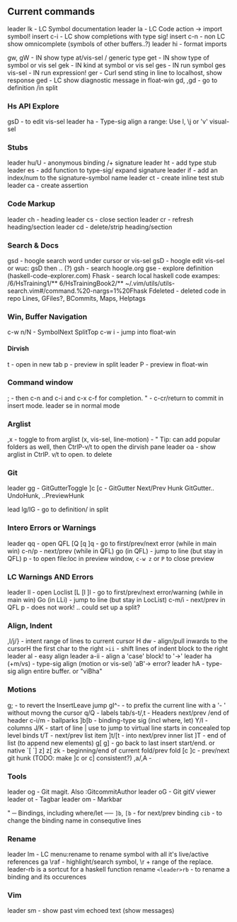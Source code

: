 ## Current commands
leader lk   - LC Symbol documentation
leader la   - LC Code action → import symbol!
insert c-i  - LC show completions with type sig!
insert c-n  - non LC show omnicomplete (symbols of other buffers..?)
leader hi   - format imports

gw, gW      - IN show type at/vis-sel / generic type
get         - IN show type of symbol or vis sel
gek         - IN kind at symbol or vis sel
ges         - IN run symbol
ges vis-sel - IN run expression!
ger         - Curl send sting in line to localhost, show response
ged         - LC show diagnostic message in float-win
gd, ,gd     - go to definition /in split

### Hs API Explore
gsD         - to edit vis-sel
leader ha   - Type-sig align a range: Use l, \j or 'v' visual-sel


### Stubs
leader hu/U - anonymous binding /+ signature
leader ht   - add type stub
leader es   - add function to type-sig/ expand signature
leader if   - add an index/num to the signature-symbol name
leader ct   - create inline test stub
leader ca   - create assertion

### Code Markup
leader ch   - heading
leader cs   - close section
leader cr   - refresh heading/section
leader cd   - delete/strip heading/section

### Search & Docs
gsd         - hoogle search word under cursor or vis-sel
gsD <c-f>   - hoogle edit vis-sel or wuc: gsD then <c-f> .. <c-c><cr> (?)
gsh         - search hoogle.org
gse         - explore definition (haskell-code-explorer.com)
Fhask       - search local haskell code exampes: /6/HsTraining1/** 6/HsTrainingBook2/** ~/.vim/utils/utils-search.vim#/command.%20-nargs=1%20Fhask 
Fdeleted    - deleted code in repo
Lines, GFiles?, BCommits, Maps, Helptags


### Win, Buffer Navigation
c-w n/N     - SymbolNext SplitTop
c-w i       - jump into float-win
#### Dirvish
t           - open in new tab
p           - preview in split
leader P    - preview in float-win

### Command window
;           - then c-n and c-i and c-x c-f for completion.
            " - c-cr/return to commit in insert mode. leader se in normal mode

### Arglist
,x          - toggle to from arglist (x, vis-sel, line-motion)
            - " Tip: can add popular folders as well, then CtrlP-v/t to open the dirvish pane
            leader oa   - show arglist in CtrlP. v/t to open. <c-s> to delete

### Git
leader gg   - GitGutterToggle
]c [c       - GitGutter Next/Prev Hunk
GitGutter.. UndoHunk, ..PreviewHunk

lead lg/lG  - go to definition/ in split

### Intero Errors or Warnings
leader qq   - open QFL
[Q [q ]q    - go to first/prev/next error (while in main win)
c-n/p       - next/prev (while in QFL)
go (in QFL) - jump to line (but stay in QFL)
p           - to open file:loc in preview window, `c-w z` or `P` to close preview

### LC Warnings AND Errors
leader ll   - open Loclist
[L [l ]l    - go to first/prev/next error/warning (while in main win)
Go (in LLi) - jump to line (but stay in LocList)
c-m/i       - next/prev in QFL
p           - does not work! .. could set up a split?

### Align, Indent
\,l/j/}     - intent range of lines to current cursor H
dw          - align/pull inwards to the cursorH the first char to the right
`>ii`         - shift lines of indent block to the right
leader al   - easy align
leader a-ii - align a 'case' block! to '->'
leader ha (+m/vs) - type-sig align (motion or vis-sel) 'aB'-> error?
leader hA   - type-sig align entire buffer. or "viB<space>ha<c-o>"

### Motions
g;          - to revert the InsertLeave jump
gI^- <cr>   - to prefix the current line with a '- ' without movng the cursor
q/Q         - labels
tab/s-t/,t  - Headers next/prev /end of header
c-i/m       - ballparks
]b[b        - binding-type sig (incl where, let)
Y/I         - columns
J/K         - start of line | use to jump to virtual line starts in concealed top level binds
t/T         - next/prev list item
]t/[t       - into next/prev inner list
]T          - end of list (to append new elements)
g[ g]       - go back to last insert start/end. or native \`[ \`]
z] z[ zk    - beginning/end of current fold/prev fold
[c ]c       - prev/next git hunk (TODO: make ]c or c] consistent?)
,a/,A       - 


### Tools
leader og   - Git magit. Also :GitcommitAuthor
leader oG   - Git gitV viewer
leader ot   - Tagbar
leader om   - Markbar

" ─   Bindings, including where/let                     ──
`]b`, `[b`      - for next/prev binding
`cib`         - to change the binding name in consequtive lines

### Rename
leader lm   - LC menu:rename to rename symbol with all it's live/active references
ga \raf     - highlight/search symbol, \r + range of the replace. leader-rb is a sortcut for a haskell function rename
`<leader>rb`  - to rename a binding and its occurences

### Vim
leader sm   - show past vim echoed text (show messages)


